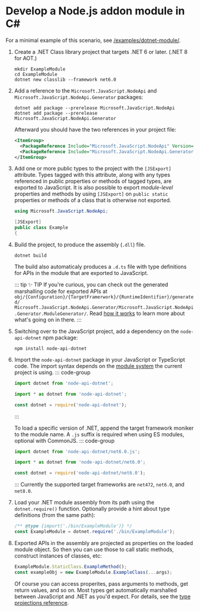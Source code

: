 # Develop a Node.js addon module in C#

For a minimal example of this scenario, see
[/examples/dotnet-module/](https://github.com/microsoft/node-api-dotnet/blob/main/examples/dotnet-module/).

1. Create a .NET Class library project that targets .NET 6 or later. (.NET 8 for AOT.)
    ```shell
    mkdir ExampleModule
    cd ExampleModule
    dotnet new classlib --framework net6.0
    ```

2. Add a reference to the `Microsoft.JavaScript.NodeApi` and
   `Microsoft.JavaScript.NodeApi.Generator` packages:
    ```shell
    dotnet add package --prerelease Microsoft.JavaScript.NodeApi
    dotnet add package --prerelease Microsoft.JavaScript.NodeApi.Generator
    ```

    Afterward you should have the two references in your project file:
    ```xml
    <ItemGroup>
      <PackageReference Include="Microsoft.JavaScript.NodeApi" Version="0.7.*-*" />
      <PackageReference Include="Microsoft.JavaScript.NodeApi.Generator" Version="0.7.*-*" />
    </ItemGroup>
    ```

3. Add one or more public types to the project with the `[JSExport]` attribute. Types tagged
   with this attribute, along with any types referenced in public properties or methods of tagged
   types, are exported to JavaScript. It is also possible to export _module-level_
   properties and methods by using `[JSExport]` on `public static` properties or methods of a class
   that is otherwise not exported.
    ```C#
    using Microsoft.JavaScript.NodeApi;

    [JSExport]
    public class Example
    {
   ```

4. Build the project, to produce the assembly (`.dll`) file.
    ```shell
    dotnet build
    ```
    The build also automaticaly produces a `.d.ts` file with type definitions for APIs in the
    module that are exported to JavaScript.

    ::: tip :sparkles: TIP
    If you're curious, you can check out the generated marshalling code for exported APIs at<br>
    `obj/{Configuration}/{TargetFramerwork}/{RuntimeIdentifier}/generated/
    Microsoft.JavaScript.NodeApi.Generator/Microsoft.JavaScript.NodeApi.Generator.ModuleGenerator/`.
    Read [how it works](/features/how-it-works) to learn more about what's going on in there.
    :::

5. Switching over to the JavaScript project, add a dependency on the `node-api-dotnet` npm package:
    ```shell
    npm install node-api-dotnet
    ```

6. Import the `node-api-dotnet` package in your JavaScript or TypeScript code. The import syntax
   depends on the [module system](https://nodejs.org/api/esm.html) the current project is using.
    ::: code-group
    ```JavaScript [ES (TS or JS)]
    import dotnet from 'node-api-dotnet';
    ```
    ```TypeScript [CommonJS (TS)]
    import * as dotnet from 'node-api-dotnet';
    ```
    ```JavaScript [CommonJS (JS)]
    const dotnet = require('node-api-dotnet');
    ```
    :::

   To load a specific version of .NET, append the target framework moniker to the module name.
   A `.js` suffix is required when using ES modules, optional with CommonJS.
    ::: code-group
    ```JavaScript [ES (TS or JS)]
    import dotnet from 'node-api-dotnet/net6.0.js';
    ```
    ```TypeScript [CommonJS (TS)]
    import * as dotnet from 'node-api-dotnet/net6.0';
    ```
    ```JavaScript [CommonJS (JS)]
    const dotnet = require('node-api-dotnet/net6.0');
    ```
    :::
   Currently the supported target frameworks are `net472`, `net6.0`, and `net8.0`.

7. Load your .NET module assembly from its path using the `dotnet.require()` function. Optionally
   provide a hint about type definitions (from the same path):
    ```JavaScript
    /** @type {import('./bin/ExampleModule')} */
    const ExampleModule = dotnet.require('./bin/ExampleModule');
    ```
8. Exported APIs in the assembly are projected as properties on the loaded module object. So then
   you can use those to call static methods, construct instances of classes, etc:
    ```JavaScript
    ExampleModule.StaticClass.ExampleMethod();
    const exampleObj = new ExampleModule.ExampleClass(...args);
    ```
    Of course you can access properites, pass arguments to methods, get return values, and so on.
    Most types get automatically marshalled between JavaScript and .NET as you'd expect. For
    details, see the [type projections reference](./typescript.md).
